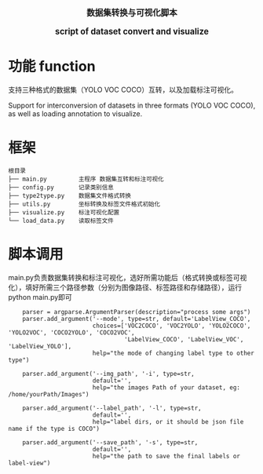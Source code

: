 <div align='center' ><big><b> 数据集转换与可视化脚本 <p></p> script of dataset convert and visualize</b></big></font></div>

# 功能 function

支持三种格式的数据集（YOLO VOC COCO）互转，以及加载标注可视化。
<p></p>
Support for interconversion of datasets in three formats (YOLO VOC COCO), as well as loading annotation to visualize.

# 框架
```
根目录
├── main.py         主程序 数据集互转和标注可视化  
├── config.py       记录类别信息
├── type2type.py    数据集文件格式转换
├── utils.py        坐标转换及标签文件格式初始化
├── visualize.py    标注可视化配置
└── load_data.py    读取标签文件
```



# 脚本调用

main.py负责数据集转换和标注可视化，选好所需功能后（格式转换或标签可视化），填好所需三个路径参数（分别为图像路径、标签路径和存储路径），运行python
 main.py即可
```
    parser = argparse.ArgumentParser(description="process some args")
    parser.add_argument('--mode', type=str, default='LabelView_COCO',
                        choices=['VOC2COCO', 'VOC2YOLO', 'YOLO2COCO', 'YOLO2VOC', 'COCO2YOLO', 'COCO2VOC',
                                 'LabelView_COCO', 'LabelView_VOC', 'LabelView_YOLO'],
                        help="the mode of changing label type to other type")
    
    parser.add_argument('--img_path', '-i', type=str,
                        default='',
                        help="the images Path of your dataset, eg: /home/yourPath/Images")
    
    parser.add_argument('--label_path', '-l', type=str,
                        default='',
                        help="label dirs, or it should be json file name if the type is COCO")
    
    parser.add_argument('--save_path', '-s', type=str,
                        default='',
                        help="the path to save the final labels or label-view")
```

